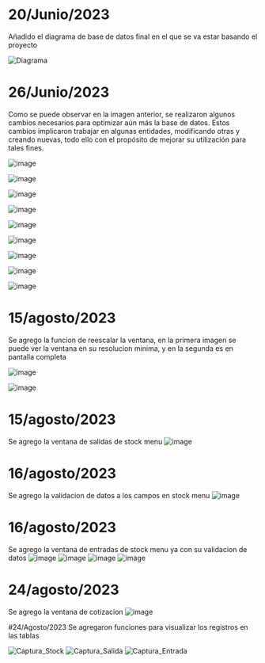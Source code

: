 # 20/Junio/2023

Añadido el diagrama de base de datos final en el que se va estar basando el proyecto

![Diagrama](https://github.com/Samuel-Rodriguez28/Almacen/assets/123322127/94e326b2-d111-4102-9fac-05bc381e8306)


# 26/Junio/2023

Como se puede observar en la imagen anterior, se realizaron algunos cambios necesarios para optimizar aún más la base de datos. Estos cambios implicaron trabajar en algunas entidades, modificando otras y creando nuevas, todo ello con el propósito de mejorar su utilización para tales fines.


![image](https://github.com/Samuel-Rodriguez28/Almacen/assets/99507229/e7de9c5a-795f-4978-8043-2cb94282558e)


![image](https://github.com/Samuel-Rodriguez28/Almacen/assets/99507229/b4c48cec-b626-48f0-abf6-1b5b3aaec96e)


![image](https://github.com/Samuel-Rodriguez28/Almacen/assets/99507229/87cbaaa7-d857-4d1a-8334-e91d5de08b48)


![image](https://github.com/Samuel-Rodriguez28/Almacen/assets/99507229/906c3c8d-6ff2-4bb3-a6cb-792588294e0f)


![image](https://github.com/Samuel-Rodriguez28/Almacen/assets/99507229/0665f61e-55b0-4cd7-bb01-03f0965a09a6)


![image](https://github.com/Samuel-Rodriguez28/Almacen/assets/99507229/091e6bd4-b2f9-47b2-92eb-4d16437b1e33)


![image](https://github.com/Samuel-Rodriguez28/Almacen/assets/99507229/880e9c6a-65cc-4018-b9a5-56db619939d4)


![image](https://github.com/Samuel-Rodriguez28/Almacen/assets/99507229/60208348-eda3-4f25-ac11-b19e6366f735)


![image](https://github.com/Samuel-Rodriguez28/Almacen/assets/99507229/e0232e1c-4904-4ce9-b943-b5d0e0f2ffdb)

# 15/agosto/2023

Se agrego la funcion de reescalar la ventana, en la primera imagen se puede ver la ventana en su resolucion minima, y en la segunda es en 
pantalla completa

![image](https://github.com/Samuel-Rodriguez28/Almacen/assets/121456096/919e7453-bf0c-48f6-a180-7ddc72d05376)

![image](https://github.com/Samuel-Rodriguez28/Almacen/assets/121456096/599f608d-7ed6-4d1c-895d-ba93c92fcb6f)

# 15/agosto/2023
Se agrego la ventana de salidas de stock menu
![image](https://github.com/Samuel-Rodriguez28/Almacen/assets/121456096/e6c0b2f7-330e-4ad9-a2ba-5e3739709c83)

# 16/agosto/2023
Se agrego la validacion de datos a los campos en stock menu
![image](https://github.com/Samuel-Rodriguez28/Almacen/assets/121456096/b5576a6b-96a8-4d9b-9e49-75df57006ebb)

# 16/agosto/2023
Se agrego la ventana de entradas de stock menu ya con su validacion de datos
![image](https://github.com/Samuel-Rodriguez28/Almacen/assets/121456096/edbea154-6908-4b8b-9c2d-27ce7aaef1fe)
![image](https://github.com/Samuel-Rodriguez28/Almacen/assets/121456096/550046f6-ffc5-430c-b026-68dfbf535fe8)
![image](https://github.com/Samuel-Rodriguez28/Almacen/assets/121456096/15ab4d6c-5ad0-4d0d-bcd4-4fd25f33a2c0)
![image](https://github.com/Samuel-Rodriguez28/Almacen/assets/121456096/40b1e086-6f63-4619-bbe1-717d13c090e5)

# 24/agosto/2023
Se agrego la ventana de cotizacion
![image](https://github.com/Samuel-Rodriguez28/Almacen/assets/121456096/6da8823a-5268-4bc6-8807-0833381d02c3)


#24/Agosto/2023
Se agregaron funciones para visualizar los registros en las tablas


![Captura_Stock](https://github.com/Samuel-Rodriguez28/Almacen/assets/123322127/733dbd64-fe0f-4496-abf9-5bf9b849d3d4)
![Captura_Salida](https://github.com/Samuel-Rodriguez28/Almacen/assets/123322127/79ef076f-3a76-477b-9362-a40944576c6a)
![Captura_Entrada](https://github.com/Samuel-Rodriguez28/Almacen/assets/123322127/7ff03672-1189-4232-8f75-494df30f28e7)





